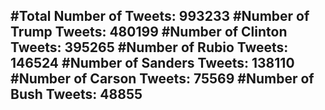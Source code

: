 #Total Number of Tweets: 993233 
#Number of Trump Tweets: 480199
#Number of Clinton Tweets: 395265
#Number of Rubio Tweets: 146524
#Number of Sanders Tweets: 138110
#Number of Carson Tweets: 75569
#Number of Bush Tweets: 48855
---
